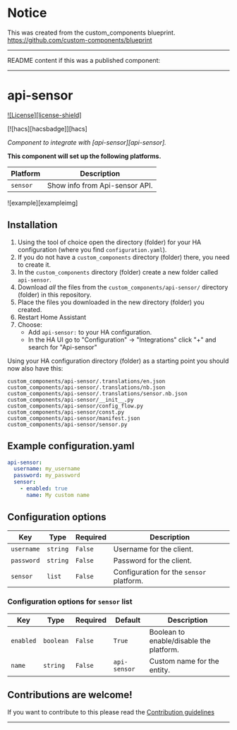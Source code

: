 # Notice

This was created from the custom_components blueprint.
https://github.com/custom-components/blueprint

***
README content if this was a published component:
***

# api-sensor

[![License][license-shield]](LICENSE.md)

[![hacs][hacsbadge]][hacs]


_Component to integrate with [api-sensor][api-sensor]._

**This component will set up the following platforms.**

Platform | Description
-- | --
`sensor` | Show info from Api-sensor API.

![example][exampleimg]

## Installation

1. Using the tool of choice open the directory (folder) for your HA configuration (where you find `configuration.yaml`).
2. If you do not have a `custom_components` directory (folder) there, you need to create it.
3. In the `custom_components` directory (folder) create a new folder called `api-sensor`.
4. Download _all_ the files from the `custom_components/api-sensor/` directory (folder) in this repository.
5. Place the files you downloaded in the new directory (folder) you created.
6. Restart Home Assistant
7. Choose:
   - Add `api-sensor:` to your HA configuration.
   - In the HA UI go to "Configuration" -> "Integrations" click "+" and search for "Api-sensor"

Using your HA configuration directory (folder) as a starting point you should now also have this:

```text
custom_components/api-sensor/.translations/en.json
custom_components/api-sensor/.translations/nb.json
custom_components/api-sensor/.translations/sensor.nb.json
custom_components/api-sensor/__init__.py
custom_components/api-sensor/config_flow.py
custom_components/api-sensor/const.py
custom_components/api-sensor/manifest.json
custom_components/api-sensor/sensor.py
```

## Example configuration.yaml

```yaml
api-sensor:
  username: my_username
  password: my_password
  sensor:
    - enabled: true
      name: My custom name
```

## Configuration options

Key | Type | Required | Description
-- | -- | -- | --
`username` | `string` | `False` | Username for the client.
`password` | `string` | `False` | Password for the client.
`sensor` | `list` | `False` | Configuration for the `sensor` platform.

### Configuration options for `sensor` list

Key | Type | Required | Default | Description
-- | -- | -- | -- | --
`enabled` | `boolean` | `False` | `True` | Boolean to enable/disable the platform.
`name` | `string` | `False` | `api-sensor` | Custom name for the entity.


## Contributions are welcome!

If you want to contribute to this please read the [Contribution guidelines](CONTRIBUTING.md)

***
